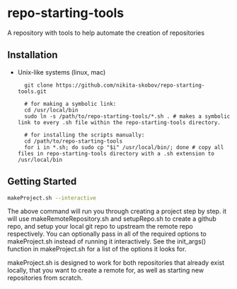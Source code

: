 # repo-starting-tools
A repository with tools to help automate the creation of repositories

## Installation

* Unix-like systems (linux, mac)

        git clone https://github.com/nikita-skobov/repo-starting-tools.git
        
        # for making a symbolic link:
        cd /usr/local/bin
        sudo ln -s /path/to/repo-starting-tools/*.sh . # makes a symbolic link to every .sh file within the repo-starting-tools directory.

        # for installing the scripts manually:
        cd /path/to/repo-starting-tools
        for i in *.sh; do sudo cp "$i" /usr/local/bin/; done # copy all files in repo-starting-tools directory with a .sh extension to /usr/local/bin


## Getting Started

```sh
makeProject.sh --interactive
```

The above command will run you through creating a project step by step. it will use makeRemoteRepository.sh and setupRepo.sh to create a github repo, and setup your local git repo to upstream the remote repo respectively. You can optionally pass in all of the required options to makeProject.sh instead of running it interactively. See the init_args() function in makeProject.sh for a list of the options it looks for.

makeProject.sh is designed to work for both repositories that already exist locally, that you want to create a remote for, as well as starting new repositories from scratch.